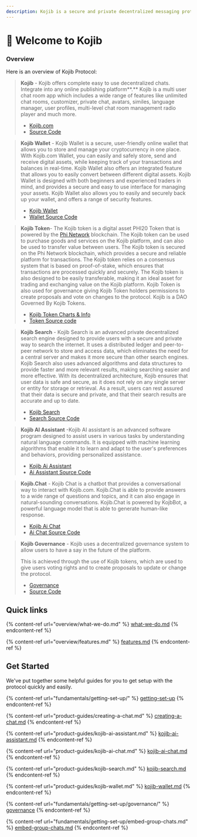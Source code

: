 ```yaml
---
description: Kojib is a secure and private decentralized messaging protocol.
---
```


# 👋 Welcome to Kojib

### Overview

Here is an overview of Kojib Protocol:

> **Kojib** - Kojib offers complete easy to use decentralized chats. Integrate into any online publishing platform**.** Kojib is a multi user chat room app which includes a wide range of features like unlimited chat rooms, customizer, private chat, avatars, similes, language manager, user profiles, multi-level chat room management radio player and much more.
>
> * [Kojib.com](https://kojib.com)
> * [Source Code](https://github.com/kojibchat/kojib)

> **Kojib Wallet** - Kojib Wallet is a secure, user-friendly online wallet that allows you to store and manage your cryptocurrency in one place. With Kojib.com Wallet, you can easily and safely store, send and receive digital assets, while keeping track of your transactions and balances in real-time. Kojib Wallet also offers an integrated feature that allows you to easily convert between different digital assets. Kojib Wallet is designed with both beginners and experienced traders in mind, and provides a secure and easy to use interface for managing your assets. Kojib Wallet also allows you to easily and securely back up your wallet, and offers a range of security features.&#x20;
>
> * [Kojib Wallet](https://wallet.kojib.com)
> * [Wallet Source Code](https://github.com/kojibchat/kojibwallet)

> **Kojib Token**- The Kojib token is a digital asset PHI20 Token that is powered by the [Phi Network](https://phi.network) blockchain. The Kojib token can be used to purchase goods and services on the Kojib platform, and can also be used to transfer value between users. The Kojib token is secured on the Phi Network blockchain, which provides a secure and reliable platform for transactions. The Kojib token relies on a consensus system that is based on proof-of-stake, which ensures that transactions are processed quickly and securely. The Kojib token is also designed to be easily transferable, making it an ideal asset for trading and exchanging value on the Kojib platform. Kojib Token is also used for governance giving Kojib Token holders permissions to create proposals and vote on changes to the protocol. Kojib is a DAO Governed By Kojib Tokens.&#x20;
>
> * [Kojib Token Charts & Info](https://app.phi.exchange/info/token/0x1e3c681cef5ee05112187f61d21401310f8eba21)
> * [Token Source code ](https://github.com/kojibchat/kojibtoken)

> **Kojib Search** - Kojib Search is an advanced private decentralized search engine designed to provide users with a secure and private way to search the internet. It uses a distributed ledger and peer-to-peer network to store and access data, which eliminates the need for a central server and makes it more secure than other search engines. Kojib Search also uses advanced algorithms and data structures to provide faster and more relevant results, making searching easier and more effective. With its decentralized architecture, Kojib ensures that user data is safe and secure, as it does not rely on any single server or entity for storage or retrieval. As a result, users can rest assured that their data is secure and private, and that their search results are accurate and up to date.
>
> * [Kojib Search](https://search.kojib.com)
> * [Search Source Code](https://github.com/kojibchat/search)

> **Kojib AI Assistant** -Kojib AI assistant is an advanced software program designed to assist users in various tasks by understanding natural language commands. It is equipped with machine learning algorithms that enable it to learn and adapt to the user's preferences and behaviors, providing personalized assistance.&#x20;
>
> * [Kojib Ai Assistant](https://ai.kojib.com)
> * [Ai Assistant Source Code](https://github.com/kojibchat/ai)

> **Kojib.Chat** - Kojib Chat is a chatbot that provides a conversational way to interact with Kojib.com. Kojib.Chat is able to provide answers to a wide range of questions and topics, and it can also engage in natural-sounding conversations. Kojib.Chat is powered by KojbBot, a powerful language model that is able to generate human-like response.
>
> * [Kojib Ai Chat](https://kojib.chat)
> * [Ai Chat Source Code](https://github.com/kojibchat/ai)

> **Kojib Governance** - Kojib uses a decentralized governance system to allow users to have a say in the future of the platform.&#x20;
>
> This is achieved through the use of Kojib tokens, which are used to give users voting rights and to create proposals to update or change the protocol.&#x20;
>
> * [Governance](https://docs.kojib.com/kojib-docs/fundamentals/getting-set-up/governance)
> * [Source Code](https://github.com/kojibchat/snapshot-spaces)

## Quick links

{% content-ref url="overview/what-we-do.md" %}
[what-we-do.md](overview/what-we-do.md)
{% endcontent-ref %}

{% content-ref url="overview/features.md" %}
[features.md](overview/features.md)
{% endcontent-ref %}

## Get Started

We've put together some helpful guides for you to get setup with the protocol quickly and easily.

{% content-ref url="fundamentals/getting-set-up/" %}
[getting-set-up](fundamentals/getting-set-up/)
{% endcontent-ref %}

{% content-ref url="product-guides/creating-a-chat.md" %}
[creating-a-chat.md](product-guides/creating-a-chat.md)
{% endcontent-ref %}

{% content-ref url="product-guides/kojib-ai-assistant.md" %}
[kojib-ai-assistant.md](product-guides/kojib-ai-assistant.md)
{% endcontent-ref %}

{% content-ref url="product-guides/kojib-ai-chat.md" %}
[kojib-ai-chat.md](product-guides/kojib-ai-chat.md)
{% endcontent-ref %}

{% content-ref url="product-guides/kojib-search.md" %}
[kojib-search.md](product-guides/kojib-search.md)
{% endcontent-ref %}

{% content-ref url="product-guides/kojib-wallet.md" %}
[kojib-wallet.md](product-guides/kojib-wallet.md)
{% endcontent-ref %}

{% content-ref url="fundamentals/getting-set-up/governance/" %}
[governance](fundamentals/getting-set-up/governance/)
{% endcontent-ref %}

{% content-ref url="fundamentals/getting-set-up/embed-group-chats.md" %}
[embed-group-chats.md](fundamentals/getting-set-up/embed-group-chats.md)
{% endcontent-ref %}
